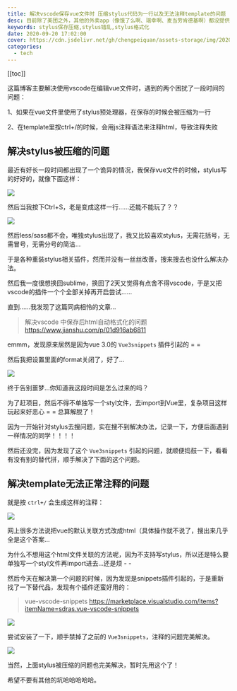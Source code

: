 ```yaml
---
title: 解决vscode保存vue文件时 压缩stylus代码为一行以及无法注释template的问题
desc: 目前除了美团之外，其他的外卖app（像饿了么啊、瑞幸啊、麦当劳肯德基啊）都没提供自动计算账单的功能，自己每次拉excel算的蛋疼，所以写了这个，无需纠结红包、抵扣券等乱七八糟的减免，会自动计算折扣比例来得到最终账单。
keywords: stylus保存压缩,stylus错乱,stylus格式化
date: 2020-09-20 17:02:00
cover: https://cdn.jsdelivr.net/gh/chengpeiquan/assets-storage/img/2020/09/vue-vscode-snippets.jpg
categories: 
  - tech
---
```

[[toc]]

这篇博客主要解决使用vscode在编辑vue文件时，遇到的两个困扰了一段时间的问题：

1、如果在vue文件里使用了stylus预处理器，在保存的时候会被压缩为一行

2、在template里按ctrl+/的时候，会用js注释语法来注释html，导致注释失败

## 解决stylus被压缩的问题

最近有好长一段时间都出现了一个诡异的情况，我保存vue文件的时候，stylus写的好好的，就像下面这样：

![](https://cdn.jsdelivr.net/gh/chengpeiquan/assets-storage/img/2020/09/4.jpg)

然后当我按下Ctrl+S，老是变成这样一行……还能不能玩了？？

![](https://cdn.jsdelivr.net/gh/chengpeiquan/assets-storage/img/2020/09/3-1.jpg)

然后less/sass都不会，唯独stylus出现了，我又比较喜欢stylus，无需花括号，无需冒号，无需分号的简洁…

于是各种重装stylus相关插件，然而并没有一丝丝改善，搜来搜去也没什么解决办法。

然后我一度很想换回sublime，换回了2天又觉得有点舍不得vscode，于是又把vscode的插件一个个全部关掉再开启尝试……

直到……我发现了这篇同病相怜的文章…

>解决vscode 中保存后html自动格式化的问题
>https://www.jianshu.com/p/01d916ab6811

emmm，发现原来居然是因为vue 3.0的 `Vue3snippets` 插件引起的 = =

然后我把设置里面的format关闭了，好了…

![](https://cdn.jsdelivr.net/gh/chengpeiquan/assets-storage/img/2020/09/2-1.jpg)

终于告别噩梦…你知道我这段时间是怎么过来的吗？

为了赶项目，然后不得不单独写一个styl文件，去import到Vue里，复杂项目这样玩起来好恶心 = = 总算解脱了！

因为一开始针对stylus去搜问题，实在搜不到解决办法，记录一下，方便后面遇到一样情况的同学！！！！

然后还没完，因为发现了这个 `Vue3snippets` 引起的问题，就顺便捣鼓一下，看看有没有别的替代拼，顺手解决了下面的这个问题。

## 解决template无法正常注释的问题

就是按 `ctrl+/` 会生成这样的注释：

![](https://cdn.jsdelivr.net/gh/chengpeiquan/assets-storage/img/2020/09/5.jpg)

网上很多方法说把vue的默认关联方式改成html（具体操作就不说了，搜出来几乎全是这个答案…

为什么不想用这个html文件关联的方法呢，因为不支持写stylus，所以还是特么要单独写一个styl文件再import进去…还是烦 - -

然后今天在解决第一个问题的时候，因为发现是snippets插件引起的，于是重新找了一下替代品，发现有个插件还蛮好用的：

>vue-vscode-snippets
>https://marketplace.visualstudio.com/items?itemName=sdras.vue-vscode-snippets

![](https://cdn.jsdelivr.net/gh/chengpeiquan/assets-storage/img/2020/09/7.jpg)

尝试安装了一下，顺手禁掉了之前的 `Vue3snippets`，注释的问题完美解决。

![](https://cdn.jsdelivr.net/gh/chengpeiquan/assets-storage/img/2020/09/6.jpg)

当然，上面stylus被压缩的问题也完美解决，暂时先用这个了！

希望不要有其他的坑哈哈哈哈哈。